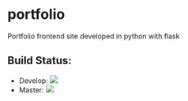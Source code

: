 # portfolio
Portfolio frontend site developed in python with flask 

## Build Status:
- Develop: ![](https://build.shapingideas.fyi/job/portfolio/job/portfolio/job/develop/badge/icon)
- Master: ![](https://build.shapingideas.fyi/job/portfolio/job/portfolio/job/master/badge/icon)
